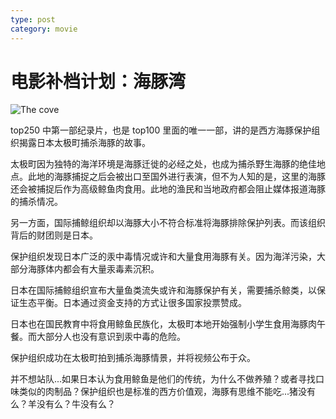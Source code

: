 ```yaml
---
type: post
category: movie
---
```


# 电影补档计划：海豚湾

![The cove](https://img3.doubanio.com/view/photo/l/public/p708878373.webp)

top250 中第一部纪录片，也是 top100 里面的唯一一部，讲的是西方海豚保护组织揭露日本太极町捕杀海豚的故事。

太极町因为独特的海洋环境是海豚迁徙的必经之处，也成为捕杀野生海豚的绝佳地点。此地的海豚捕捉之后会被出口至国外进行表演，但不为人知的是，这里的海豚还会被捕捉后作为高级鲸鱼肉食用。此地的渔民和当地政府都会阻止媒体报道海豚的捕杀情况。

另一方面，国际捕鲸组织却以海豚大小不符合标准将海豚排除保护列表。而该组织背后的财团则是日本。

保护组织发现日本广泛的汞中毒情况或许和大量食用海豚有关。因为海洋污染，大部分海豚体内都会有大量汞毒素沉积。

日本在国际捕鲸组织宣布大量鱼类流失或许和海豚保护有关，需要捕杀鲸类，以保证生态平衡。日本通过资金支持的方式让很多国家投票赞成。

日本也在国民教育中将食用鲸鱼民族化，太极町本地开始强制小学生食用海豚肉午餐。而大部分人也没有意识到汞中毒的危险。

保护组织成功在太极町拍到捕杀海豚情景，并将视频公布于众。

并不想站队...如果日本认为食用鲸鱼是他们的传统，为什么不做养殖？或者寻找口味类似的肉制品？保护组织也是标准的西方价值观，海豚有思维不能吃...猪没有么？羊没有么？牛没有么？
